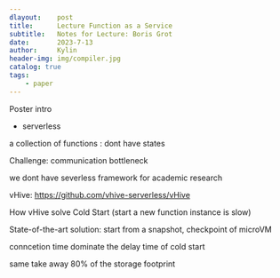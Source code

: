 ```yaml
---
dlayout:    post
title:      Lecture Function as a Service
subtitle:   Notes for Lecture: Boris Grot
date:       2023-7-13
author:     Kylin
header-img: img/compiler.jpg
catalog: true
tags:
    - paper
---
```




Poster intro



- serverless

a collection of functions : dont have states

Challenge: communication bottleneck



we dont have severless framework for academic research

vHive: https://github.com/vhive-serverless/vHive



How vHive solve Cold Start (start a new function instance is slow)

State-of-the-art solution: start from a snapshot, checkpoint of microVM



conncetion time dominate the delay time of cold start

same take away 80% of the storage footprint



